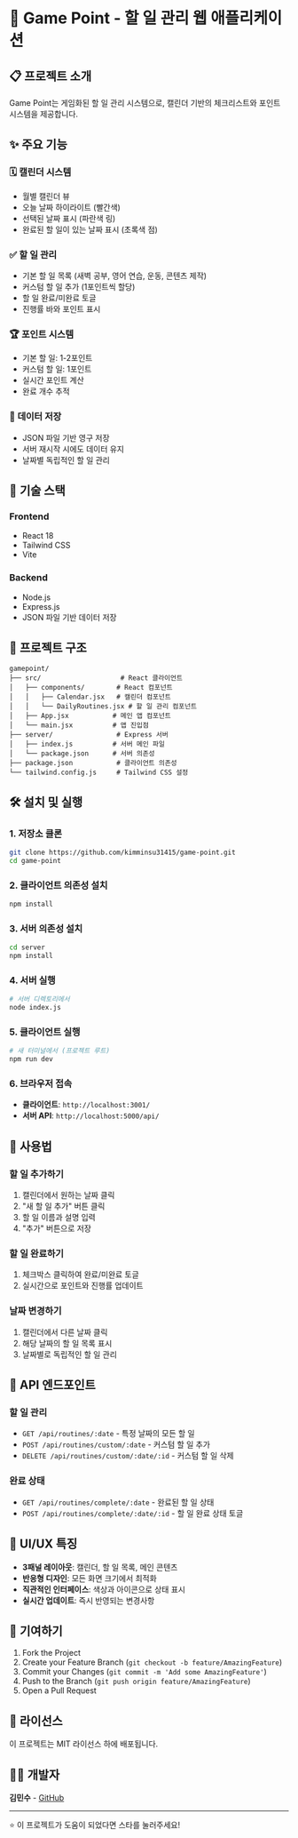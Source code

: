 # 🎯 Game Point - 할 일 관리 웹 애플리케이션

## 📋 프로젝트 소개

Game Point는 게임화된 할 일 관리 시스템으로, 캘린더 기반의 체크리스트와 포인트 시스템을 제공합니다.

## ✨ 주요 기능

### 🗓️ **캘린더 시스템**
- 월별 캘린더 뷰
- 오늘 날짜 하이라이트 (빨간색)
- 선택된 날짜 표시 (파란색 링)
- 완료된 할 일이 있는 날짜 표시 (초록색 점)

### ✅ **할 일 관리**
- 기본 할 일 목록 (새벽 공부, 영어 연습, 운동, 콘텐츠 제작)
- 커스텀 할 일 추가 (1포인트씩 할당)
- 할 일 완료/미완료 토글
- 진행률 바와 포인트 표시

### 🏆 **포인트 시스템**
- 기본 할 일: 1-2포인트
- 커스텀 할 일: 1포인트
- 실시간 포인트 계산
- 완료 개수 추적

### 💾 **데이터 저장**
- JSON 파일 기반 영구 저장
- 서버 재시작 시에도 데이터 유지
- 날짜별 독립적인 할 일 관리

## 🚀 기술 스택

### **Frontend**
- React 18
- Tailwind CSS
- Vite

### **Backend**
- Node.js
- Express.js
- JSON 파일 기반 데이터 저장

## 📁 프로젝트 구조

```
gamepoint/
├── src/                    # React 클라이언트
│   ├── components/        # React 컴포넌트
│   │   ├── Calendar.jsx   # 캘린더 컴포넌트
│   │   └── DailyRoutines.jsx # 할 일 관리 컴포넌트
│   ├── App.jsx           # 메인 앱 컴포넌트
│   └── main.jsx          # 앱 진입점
├── server/                # Express 서버
│   ├── index.js          # 서버 메인 파일
│   └── package.json      # 서버 의존성
├── package.json           # 클라이언트 의존성
└── tailwind.config.js     # Tailwind CSS 설정
```

## 🛠️ 설치 및 실행

### **1. 저장소 클론**
```bash
git clone https://github.com/kimminsu31415/game-point.git
cd game-point
```

### **2. 클라이언트 의존성 설치**
```bash
npm install
```

### **3. 서버 의존성 설치**
```bash
cd server
npm install
```

### **4. 서버 실행**
```bash
# 서버 디렉토리에서
node index.js
```

### **5. 클라이언트 실행**
```bash
# 새 터미널에서 (프로젝트 루트)
npm run dev
```

### **6. 브라우저 접속**
- **클라이언트**: `http://localhost:3001/`
- **서버 API**: `http://localhost:5000/api/`

## 📖 사용법

### **할 일 추가하기**
1. 캘린더에서 원하는 날짜 클릭
2. "새 할 일 추가" 버튼 클릭
3. 할 일 이름과 설명 입력
4. "추가" 버튼으로 저장

### **할 일 완료하기**
1. 체크박스 클릭하여 완료/미완료 토글
2. 실시간으로 포인트와 진행률 업데이트

### **날짜 변경하기**
1. 캘린더에서 다른 날짜 클릭
2. 해당 날짜의 할 일 목록 표시
3. 날짜별로 독립적인 할 일 관리

## 🔧 API 엔드포인트

### **할 일 관리**
- `GET /api/routines/:date` - 특정 날짜의 모든 할 일
- `POST /api/routines/custom/:date` - 커스텀 할 일 추가
- `DELETE /api/routines/custom/:date/:id` - 커스텀 할 일 삭제

### **완료 상태**
- `GET /api/routines/complete/:date` - 완료된 할 일 상태
- `POST /api/routines/complete/:date/:id` - 할 일 완료 상태 토글

## 🎨 UI/UX 특징

- **3패널 레이아웃**: 캘린더, 할 일 목록, 메인 콘텐츠
- **반응형 디자인**: 모든 화면 크기에서 최적화
- **직관적인 인터페이스**: 색상과 아이콘으로 상태 표시
- **실시간 업데이트**: 즉시 반영되는 변경사항

## 🤝 기여하기

1. Fork the Project
2. Create your Feature Branch (`git checkout -b feature/AmazingFeature`)
3. Commit your Changes (`git commit -m 'Add some AmazingFeature'`)
4. Push to the Branch (`git push origin feature/AmazingFeature`)
5. Open a Pull Request

## 📄 라이선스

이 프로젝트는 MIT 라이선스 하에 배포됩니다.

## 👨‍💻 개발자

**김민수** - [GitHub](https://github.com/kimminsu31415)

---

⭐ 이 프로젝트가 도움이 되었다면 스타를 눌러주세요!
